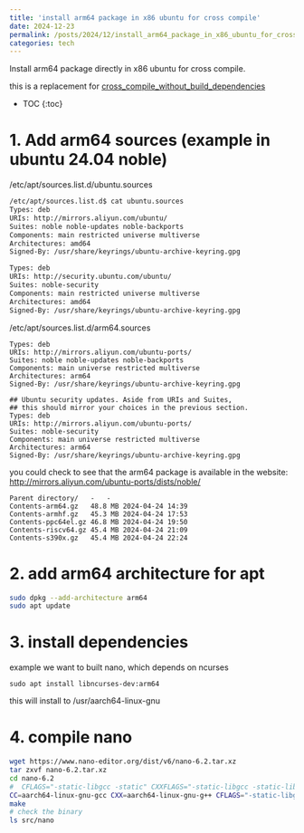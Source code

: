 ```yaml
---
title: 'install arm64 package in x86 ubuntu for cross compile'
date: 2024-12-23
permalink: /posts/2024/12/install_arm64_package_in_x86_ubuntu_for_cross_compile/ 
categories: tech
---
```


Install arm64 package directly in x86 ubuntu for cross compile.

this is a replacement for [cross_compile_without_build_dependencies](https://xoofee.github.io/posts/2023/10/cross_compile_without_build_dependencies)

* TOC
{:toc}

# 1. Add arm64 sources (example in ubuntu 24.04 noble)

/etc/apt/sources.list.d/ubuntu.sources

```bash
/etc/apt/sources.list.d$ cat ubuntu.sources
Types: deb
URIs: http://mirrors.aliyun.com/ubuntu/
Suites: noble noble-updates noble-backports
Components: main restricted universe multiverse
Architectures: amd64
Signed-By: /usr/share/keyrings/ubuntu-archive-keyring.gpg

Types: deb
URIs: http://security.ubuntu.com/ubuntu/
Suites: noble-security
Components: main restricted universe multiverse
Architectures: amd64
Signed-By: /usr/share/keyrings/ubuntu-archive-keyring.gpg
```

/etc/apt/sources.list.d/arm64.sources

```
Types: deb
URIs: http://mirrors.aliyun.com/ubuntu-ports/
Suites: noble noble-updates noble-backports
Components: main universe restricted multiverse
Architectures: arm64
Signed-By: /usr/share/keyrings/ubuntu-archive-keyring.gpg

## Ubuntu security updates. Aside from URIs and Suites,
## this should mirror your choices in the previous section.
Types: deb
URIs: http://mirrors.aliyun.com/ubuntu-ports/
Suites: noble-security
Components: main universe restricted multiverse
Architectures: arm64
Signed-By: /usr/share/keyrings/ubuntu-archive-keyring.gpg
```

you could check to see that the arm64 package is available in the website: http://mirrors.aliyun.com/ubuntu-ports/dists/noble/
```
Parent directory/	-	-
Contents-arm64.gz	48.8 MB	2024-04-24 14:39
Contents-armhf.gz	45.3 MB	2024-04-24 17:53
Contents-ppc64el.gz	46.8 MB	2024-04-24 19:50
Contents-riscv64.gz	45.4 MB	2024-04-24 21:09
Contents-s390x.gz	45.4 MB	2024-04-24 22:24
```


# 2. add arm64 architecture for apt
```bash
sudo dpkg --add-architecture arm64
sudo apt update
```

# 3. install dependencies
example we want to built nano, which depends on ncurses
```
sudo apt install libncurses-dev:arm64
```
this will install to /usr/aarch64-linux-gnu

# 4. compile nano
```bash
wget https://www.nano-editor.org/dist/v6/nano-6.2.tar.xz
tar zxvf nano-6.2.tar.xz
cd nano-6.2
#  CFLAGS="-static-libgcc -static" CXXFLAGS="-static-libgcc -static-libstdc++ -static" LDFLAGS="-static" could be removed if you don't want to build static binary
CC=aarch64-linux-gnu-gcc CXX=aarch64-linux-gnu-g++ CFLAGS="-static-libgcc -static" CXXFLAGS="-static-libgcc -static-libstdc++ -static" LDFLAGS="-static" ./configure --host=aarch64-linux-gnu --build=x86_64-pc-linux-gnu
make
# check the binary
ls src/nano
```